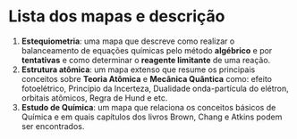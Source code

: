 # Lista dos mapas e descrição
1. **Estequiometria**: uma mapa que descreve como realizar o balanceamento de equações químicas pelo método **algébrico** e por **tentativas** e como determinar o **reagente limitante** de uma reação.
2. **Estrutura atômica**: um mapa extenso que resume os principais conceitos sobre **Teoria Atômica** e **Mecânica Quântica** como: efeito fotoelétrico, Princípio da Incerteza, Dualidade onda-partícula do elétron, orbitais atômicos, Regra de Hund e etc.
3. **Estudo de Química**: um mapa que relaciona os conceitos básicos de Química e em quais capítulos dos livros Brown, Chang e Atkins podem ser encontrados.
